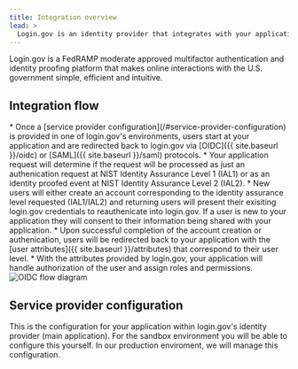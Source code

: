 ```yaml
---
title: Integration overview
lead: >
  Login.gov is an identity provider that integrates with your application using industry protocols.
---
```


Login.gov is a FedRAMP moderate approved multifactor authentication and identity proofing platform that makes online interactions with the U.S. government simple, efficient and intuitive.

<h2>Integration flow</h2>
* Once a [service provider configuration](/#service-provider-configuration) is provided in one of login.gov's environments, users start at your application and are redirected back to login.gov via [OIDC]({{ site.baseurl }}/oidc) or [SAML]({{ site.baseurl }}/saml) protocols.
* Your application request will determine if the request will be processed as just an authenication request at NIST Identity Assurance Level 1 (IAL1) or as an identity proofed event at NIST Identity Assurance Level 2 (IAL2).
* New users will either create an account corresponding to the identity assurance level requested (IAL1/IAL2) and returning users will present their exisiting login.gov credentials to reauthenicate into login.gov. If a user is new to your application they will consent to their information being shared with your application.
* Upon successful completion of the account creation or authenication, users will be redirected back to your application with the [user attributes]({{ site.baseurl }}/attributes) that correspond to their user level.
* With the attributes provided by login.gov, your application will handle authorization of the user and assign roles and permissions.


<img src="{{ site.baseurl }}/assets/img/oidc-flow.png" alt="OIDC flow diagram" class="display-block grid-col flex-auto flex-align-center">



## Service provider configuration
This is the configuration for your application within login.gov's identity provider (main application). For the sandbox environment you will be able to configure this yourself. In our production enviroment, we will manage this configuration.


